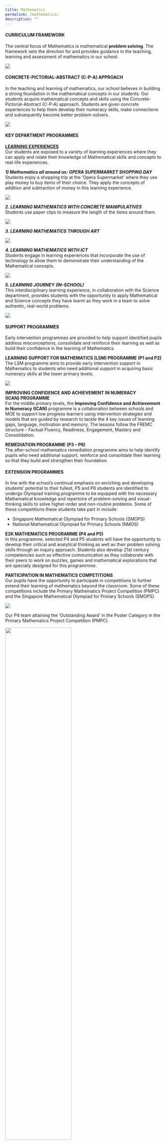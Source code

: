 ```yaml
---
title: Mathematics
permalink: /mathematics/
description: ""
---
```

<h4><strong>CURRICULUM FRAMEWORK</strong></h4>
<p>The central focus of Mathematics is mathematical&nbsp;<strong>problem solving</strong>. The framework sets the direction for and provides guidance in the teaching, learning and assessment of mathematics in our school.</p>
<img src="/images/math1.png">
<h4><strong>CONCRETE-PICTORIAL-ABSTRACT (C-P-A) APPROACH</strong></h4>
<p>In the teaching and learning of mathematics, our school believes in building a strong foundation in the mathematical concepts in our students. Our students acquire mathematical concepts and skills using the Concrete-Pictorial-Abstract (C-P-A) approach. Students are given concrete experiences to help them develop their numeracy skills, make connections and subsequently become better problem-solvers.</p>
<img src="/images/math2.png">
<h4><strong>KEY DEPARTMENT PROGRAMMES</strong></h4>
<p><u><strong>LEARNING EXPERIENCES<br></strong></u>Our students are exposed to a variety of learning experiences where they can apply and relate their knowledge of Mathematical skills and concepts to real-life experiences.</p>
<p><strong><em>1) Mathematics all around us: OPERA SUPERMARKET SHOPPING DAY</em><br></strong>Students enjoy a shopping trip at the ‘Opera Supermarket’ where they use play money to buy items of their choice. They apply the concepts of addition and subtraction of money in this learning experience.</p>
<img src="/images/math3.png">
<p><strong><em>2. LEARNING MATHEMATICS WITH CONCRETE MANIPULATIVES<br></em></strong>Students use paper clips to measure the length of the items around them.</p>
<img src="/images/math4.png">
<p><strong><em> 3. LEARNING MATHEMATICS THROUGH ART</em></strong></p>
<img src="/images/math5.png">
<p><strong><em> 4. LEARNING MATHEMATICS WITH ICT</em><br></strong>Students engage in learning experiences that incorporate the use of technology to allow them to demonstrate their understanding of the Mathematical concepts.</p>
<img src="/images/math6.png">
<p><strong><em>5. LEARNING JOURNEY (IN-SCHOOL)</em><br></strong>This interdisciplinary learning experience, in collaboration with the Science department, provides students with the opportunity to apply Mathematical and Science concepts they have learnt as they work in a team to solve authentic, real-world problems.</p>
<img src="/images/math7.png">
<h4>SUPPORT PROGRAMMES</h4>
<p>Early intervention programmes are provided to help support identified pupils address misconceptions, consolidate and reinforce their learning as well as build their confidence in the learning of Mathematics.</p>
<p><strong>LEARNING SUPPORT FOR MATHEMATICS (LSM)&nbsp;</strong><strong>PROGRAMME</strong><strong>&nbsp;(P1 and P2)<br></strong>The LSM programme aims to provide early intervention support in Mathematics to students who need additional support in acquiring basic numeracy skills at the lower primary levels.</p>
<img src="/images/math8.png">
<p><strong>IMPROVING CONFIDENCE AND ACHIEVEMENT IN NUMERACY (ICAN)&nbsp;</strong><strong>PROGRAMME<br></strong>For the middle primary levels, the&nbsp;<strong>Improving Confidence and Achievement in Numeracy (ICAN</strong><strong>)&nbsp;</strong>programme is a collaboration between schools and MOE to support low progress learners using intervention strategies and models that are guided by research to tackle the 4 key issues of learning gaps, language, motivation and memory. The lessons follow the FREMC structure – Factual Fluency, Readiness, Engagement, Mastery and Consolidation.</p>
<p><strong>REMEDIATION&nbsp;</strong><strong>PROGRAMME&nbsp;</strong><strong>(P3 – P6)<br></strong>The after-school mathematics remediation programme aims to help identify pupils who need additional support, reinforce and consolidate their learning so that they build and strengthen their foundation.</p>
<h4><strong>EXTENSION PROGRAMMES</strong></h4>
<p>In line with the school’s continual emphasis on enriching and developing students’ potential to their fullest, P5 and P6 students are identified to undergo Olympiad training programme to be equipped with the necessary Mathematical knowledge and repertoire of problem-solving and visual-thinking skills to solve higher-order and non-routine problems. Some of these competitions these students take part in include:</p>
<ul>
<li>Singapore Mathematical Olympiad for Primary Schools (SMOPS)</li>
<li>National Mathematical Olympiad for Primary Schools (NMOS)</li>
</ul>
<p><strong>E2K MATHEMATICS&nbsp;</strong><strong>PROGRAMME</strong><strong>&nbsp;(P4 and P5)<br></strong>In this programme, selected P4 and P5 students will have the opportunity to develop their critical and analytical thinking as well as their problem solving skills through an inquiry approach. Students also develop 21st century competencies such as effective communication as they collaborate with their peers to work on puzzles, games and mathematical explorations that are specially designed for this programmme.</p>
<p><strong>PARTICIPATION IN MATHEMATICS COMPETITIONS<br></strong>Our pupils have the opportunity to participate in competitions to further extend their learning of mathematics beyond the classroom. Some of these competitions include the Primary Mathematics Project Competition (PMPC) and the Singapore Mathematical Olympiad for Primary Schools (SMOPS).</p>
<img src="/images/math9.png">
<p>Our P4 team attaining the ‘Outstanding Award’ in the Poster Category in the Primary Mathematics Project Competition (PMPC).</p>
<img style="width: 65%;" src="/images/math10.png">
<p style="text-align: center;">Our P5 and P6 pupils attaining the Silver and Bronze awards at the Singapore Mathematical Olympiad for Primary Schools (SMOPS).</p>